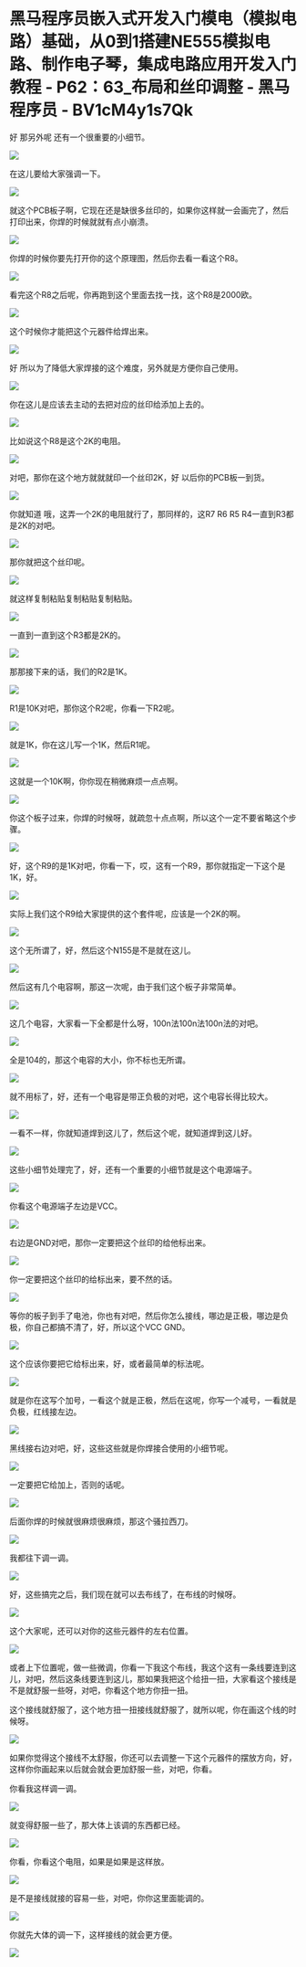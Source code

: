 # 黑马程序员嵌入式开发入门模电（模拟电路）基础，从0到1搭建NE555模拟电路、制作电子琴，集成电路应用开发入门教程 - P62：63_布局和丝印调整 - 黑马程序员 - BV1cM4y1s7Qk

好 那另外呢 还有一个很重要的小细节。

![](img/ceddeb47a170625a2f00cbacef650d1b_1.png)

在这儿要给大家强调一下。

![](img/ceddeb47a170625a2f00cbacef650d1b_3.png)

就这个PCB板子啊，它现在还是缺很多丝印的，如果你这样就一会画完了，然后打印出来，你焊的时候就就有点小崩溃。

![](img/ceddeb47a170625a2f00cbacef650d1b_5.png)

你焊的时候你要先打开你的这个原理图，然后你去看一看这个R8。

![](img/ceddeb47a170625a2f00cbacef650d1b_7.png)

看完这个R8之后呢，你再跑到这个里面去找一找，这个R8是2000欧。

![](img/ceddeb47a170625a2f00cbacef650d1b_9.png)

这个时候你才能把这个元器件给焊出来。

![](img/ceddeb47a170625a2f00cbacef650d1b_11.png)

好 所以为了降低大家焊接的这个难度，另外就是方便你自己使用。

![](img/ceddeb47a170625a2f00cbacef650d1b_13.png)

你在这儿是应该去主动的去把对应的丝印给添加上去的。

![](img/ceddeb47a170625a2f00cbacef650d1b_15.png)

比如说这个R8是这个2K的电阻。

![](img/ceddeb47a170625a2f00cbacef650d1b_17.png)

对吧，那你在这个地方就就就印一个丝印2K，好 以后你的PCB板一到货。

![](img/ceddeb47a170625a2f00cbacef650d1b_19.png)

你就知道 哦，这弄一个2K的电阻就行了，那同样的，这R7 R6 R5 R4一直到R3都是2K的对吧。

![](img/ceddeb47a170625a2f00cbacef650d1b_21.png)

那你就把这个丝印呢。

![](img/ceddeb47a170625a2f00cbacef650d1b_23.png)

就这样复制粘贴复制粘贴复制粘贴。

![](img/ceddeb47a170625a2f00cbacef650d1b_25.png)

一直到一直到这个R3都是2K的。

![](img/ceddeb47a170625a2f00cbacef650d1b_27.png)

那那接下来的话，我们的R2是1K。

![](img/ceddeb47a170625a2f00cbacef650d1b_29.png)

R1是10K对吧，那你这个R2呢，你看一下R2呢。

![](img/ceddeb47a170625a2f00cbacef650d1b_31.png)

就是1K，你在这儿写一个1K，然后R1呢。

![](img/ceddeb47a170625a2f00cbacef650d1b_33.png)

这就是一个10K啊，你你现在稍微麻烦一点点啊。

![](img/ceddeb47a170625a2f00cbacef650d1b_35.png)

你这个板子过来，你焊的时候呀，就疏忽十点点啊，所以这个一定不要省略这个步骤。

![](img/ceddeb47a170625a2f00cbacef650d1b_37.png)

好，这个R9的是1K对吧，你看一下，哎，这有一个R9，那你就指定一下这个是1K，好。

![](img/ceddeb47a170625a2f00cbacef650d1b_39.png)

实际上我们这个R9给大家提供的这个套件呢，应该是一个2K的啊。

![](img/ceddeb47a170625a2f00cbacef650d1b_41.png)

这个无所谓了，好，然后这个N155是不是就在这儿。

![](img/ceddeb47a170625a2f00cbacef650d1b_43.png)

然后这有几个电容啊，那这一次呢，由于我们这个板子非常简单。

![](img/ceddeb47a170625a2f00cbacef650d1b_45.png)

这几个电容，大家看一下全都是什么呀，100n法100n法100n法的对吧。

![](img/ceddeb47a170625a2f00cbacef650d1b_47.png)

全是104的，那这个电容的大小，你不标也无所谓。

![](img/ceddeb47a170625a2f00cbacef650d1b_49.png)

就不用标了，好，还有一个电容是带正负极的对吧，这个电容长得比较大。

![](img/ceddeb47a170625a2f00cbacef650d1b_51.png)

一看不一样，你就知道焊到这儿了，然后这个呢，就知道焊到这儿好。

![](img/ceddeb47a170625a2f00cbacef650d1b_53.png)

这些小细节处理完了，好，还有一个重要的小细节就是这个电源端子。

![](img/ceddeb47a170625a2f00cbacef650d1b_55.png)

你看这个电源端子左边是VCC。

![](img/ceddeb47a170625a2f00cbacef650d1b_57.png)

右边是GND对吧，那你一定要把这个丝印的给他标出来。

![](img/ceddeb47a170625a2f00cbacef650d1b_59.png)

你一定要把这个丝印的给标出来，要不然的话。

![](img/ceddeb47a170625a2f00cbacef650d1b_61.png)

等你的板子到手了电池，你也有对吧，然后你怎么接线，哪边是正极，哪边是负极，你自己都搞不清了，好，所以这个VCC GND。

![](img/ceddeb47a170625a2f00cbacef650d1b_63.png)

这个应该你要把它给标出来，好，或者最简单的标法呢。

![](img/ceddeb47a170625a2f00cbacef650d1b_65.png)

就是你在这写个加号，一看这个就是正极，然后在这呢，你写一个减号，一看就是负极，红线接左边。

![](img/ceddeb47a170625a2f00cbacef650d1b_67.png)

黑线接右边对吧，好，这些这些就是你焊接合使用的小细节呢。

![](img/ceddeb47a170625a2f00cbacef650d1b_69.png)

一定要把它给加上，否则的话呢。

![](img/ceddeb47a170625a2f00cbacef650d1b_71.png)

后面你焊的时候就很麻烦很麻烦，那这个骚拉西刀。

![](img/ceddeb47a170625a2f00cbacef650d1b_73.png)

我都往下调一调。

![](img/ceddeb47a170625a2f00cbacef650d1b_75.png)

好，这些搞完之后，我们现在就可以去布线了，在布线的时候呀。

![](img/ceddeb47a170625a2f00cbacef650d1b_77.png)

这个大家呢，还可以对你的这些元器件的左右位置。

![](img/ceddeb47a170625a2f00cbacef650d1b_79.png)

或者上下位置呢，做一些微调，你看一下我这个布线，我这个这有一条线要连到这儿，对吧，然后这条线要连到这儿，那如果我把这个给扭一扭，大家看这个接线是不是就舒服一些呀，对吧，你看这个地方你扭一扭。

这个接线就舒服了，这个地方扭一扭接线就舒服了，就所以呢，你在画这个线的时候呀。

![](img/ceddeb47a170625a2f00cbacef650d1b_81.png)

如果你觉得这个接线不太舒服，你还可以去调整一下这个元器件的摆放方向，好，这样你你画起来以后就会就会更加舒服一些，对吧，你看。

你看我这样调一调。

![](img/ceddeb47a170625a2f00cbacef650d1b_83.png)

就变得舒服一些了，那大体上该调的东西都已经。

![](img/ceddeb47a170625a2f00cbacef650d1b_85.png)

你看，你看这个电阻，如果是如果是这样放。

![](img/ceddeb47a170625a2f00cbacef650d1b_87.png)

是不是接线就接的容易一些，对吧，你你这里面能调的。

![](img/ceddeb47a170625a2f00cbacef650d1b_89.png)

你就先大体的调一下，这样接线的就会更方便。

![](img/ceddeb47a170625a2f00cbacef650d1b_91.png)